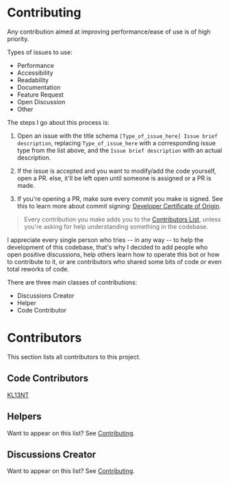
# Contributing
Any contribution aimed at improving performance/ease of use is of high priority. 

Types of issues to use: 
- Performance
- Accessibility
- Readability
- Documentation
- Feature Request
- Open Discussion
- Other


The steps I go about this process is: 

1. Open an issue with the title schema `[Type_of_issue_here] Issue brief description`, replacing `Type_of_issue_here` with a corresponding issue type from the list above, and the `Issue brief description` with an actual description.

2. If the issue is accepted and you want to modify/add the code yourself, open a PR. else, it'll be left open until someone is assigned or a PR is made.

3. If you're opening a PR, make sure every commit you make is signed. See this to learn more about commit signing: [Developer Certificate of Origin](https://github.com/probot/dco#how-it-works). 

> Every contribution you make adds you to the [Contributors List](#Contributors), unless you're asking for help understanding something in the codebase.

I appreciate every single person who tries -- in any way -- to help the development of this codebase, that's why I decided to add people who open positive discussions, help others learn how to operate this bot or how to contribute to it, or are contributors who shared some bits of code or even total reworks of code. 

There are three main classes of contributions: 
- Discussions Creator
- Helper
- Code Contributor


# Contributors
This section lists all contributors to this project. 

## Code Contributors
[KL13NT](https://github.com/KL13NT)

## Helpers
Want to appear on this list? See [Contributing](#Contributing).

## Discussions Creator
Want to appear on this list? See [Contributing](#Contributing).